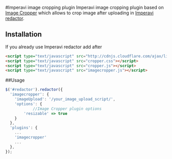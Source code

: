 #Imperavi image cropping plugin 
Imperavi image cropping plugin based on [Image Cropper](https://github.com/fengyuanchen/cropper) which allows to crop image after uploading in [Imperavi redactor](http://imperavi.com/redactor). 

## Installation
If you already use Imperavi redactor add after

````html
<script type="text/javascript" src="http://cdnjs.cloudflare.com/ajax/libs/font-awesome/4.0.3/css/font-awesome.min.css"></script>
<script type="text/javascript" src="cropper.css"></script>
<script type="text/javascript" src="cropper.js"></script>
<script type="text/javascript" src="imagecropper.js"></script>
````

##Usage
````javascript
$('#redactor').redactor({
  'imagecropper': {
  	'imageUpload': '/your_image_upload_script/',
  	'options': {
	    	//Image Cropper plugin options
	  	'resizable' => true
  	}
  },
  'plugins': {
    ...
  	'imagecropper'
  	...
  },
});
````




